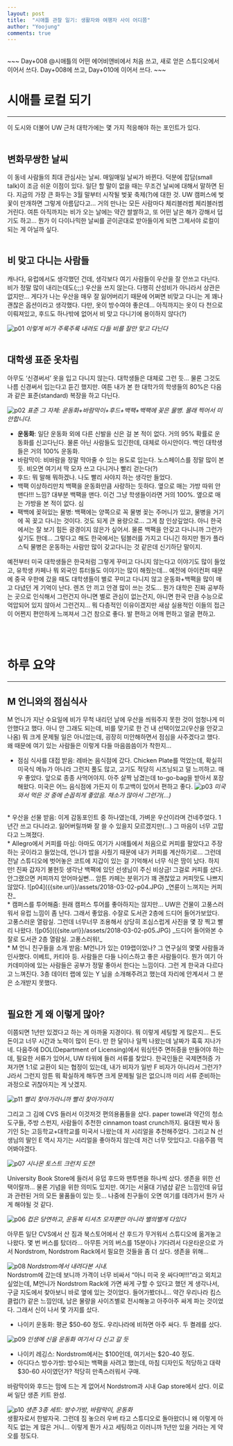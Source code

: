 ```yaml
---
layout: post
title:  "시애틀 관찰 일기: 생활자와 여행자 사이 어디쯤"
author: "Yoojung"
comments: true
---
```

<br>
~~~
Day+008 @시애틀의 어떤 에어비앤비에서 처음 쓰고, 새로 얻은 스튜디오에서 이어서 쓰다.
Day+008에 쓰고, Day+010에 이어서 쓰다. 
~~~
<br>

# 시애틀 로컬 되기
---

이 도시와 더불어 UW 근처 대학가에는 몇 가지 적응해야 하는 포인트가 있다. 
<br>
<br>
## 변화무쌍한 날씨
이 동네 사람들의 최대 관심사는 날씨. 매일매일 날씨가 바뀐다. 덕분에 잡담(small talk)이 조금 쉬운 이점이 있다. 일단 할 말이 없을 때는 무조건 날씨에 대해서 말하면 된다. 지금의 가장 큰 화두는 3월 말부터 시작될 벚꽃 축제(?)에 대한 것. UW 캠퍼스에 벚꽃이 만개하면 그렇게 아름답다고... 거의 만나는 모든 사람마다 체리블러썸 체리블러썸 거린다. 여튼 아직까지는 비가 오는 날에는 약간 쌀쌀하고, 또 어떤 날은 해가 강해서 덥기도 하고... 뭔가 이 다이나믹한 날씨를 곧이곧대로 받아들이게 되면 그제서야 로컬이 되는 게 아닐까 싶다. 
<br>
<br>
## 비 맞고 다니는 사람들 
캐나다, 유럽에서도 생각했던 건데, 생각보다 여기 사람들이 우산을 잘 안쓰고 다닌다. 비가 정말 많이 내리는데도(;;;) 우산을 쓰지 않는다. 다행히 산성비가 아니라서 상관은 없지만... 게다가 나는 우산을 매우 잘 잃어버리기 때문에 어쩌면 비맞고 다니는 게 꽤나 괜찮은 옵션이라고 생각했다. 다만, 옷이 방수여야 좋은데... 아직까지는 옷이 다 천으로 이뤄져있고, 후드도 하나밖에 없어서 비 맞고 다니기에 용이하지 않다(?)

![p01]({{site.url}}/assets/2018-03-02-p01.JPG)
_이렇게 비가 주룩주룩 내려도 다들 비를 잘만 맞고 다닌다_
<br>
<br>
## 대학생 표준 옷차림
아무도 ‘신경써서’ 옷을 입고 다니지 않는다. 대학생들은 대체로 그런 듯... 물론 그것도 나름 신경써서 입는다고 듣긴 했지만. 여튼 내가 본 한 대학가의 학생들의 80%은 다음과 같은 표준(standard) 복장을  하고 다닌다. 

![p02]({{site.url}}/assets/2018-03-02-p02.JPG)
_표준 그 자체: 운동화+바람막이+후드+백팩+백팩에 꽂은 물병. 몰래 찍어서 미안합니다._

* **운동화**: 일단 운동화 외에 다른 신발을 신은 걸 본 적이 없다. 거의 95% 확률로 운동화를 신고다닌다. 물론 아닌 사람들도 있긴한데, 대체로 아시안이다. 백인 대학생들은 거의 100% 운동화.
* 바람막이: 비바람을 정말 막아줄 수 있는 용도로 입는다. 노스페이스를 정말 많이 본 듯. 비오면 여기서 딱 모자 쓰고 다니거나 빨리 걷는다(?)
* 후드: 뭐 말해 뭐하겠나. 나도 빨리 사야지 하는 생각만 들었다.
* 백팩 이상하리만치 백팩을 운동화만큼 사랑하는 듯하다. 옆으로 매는 가방 따위 안맨다!!! 느낌? 대부분 백팩을 맨다. 이건 그냥 학생들이라면 거의 100%. 옆으로 매는 가방을 본 적이 없다. 심
* 팩백에 꽂혀있는 물병: 백팩에는 양쪽으로 꼭 물병 꽂는 주머니가 있고, 물병을 거기에 꼭 꽂고 다니는 것이다. 것도 되게 큰 용량으로... 그게 참 인상깊었다. 아니 한국에서는 잘 보기 힘든 광경이지 않은가 싶어서. 물론 백팩을 안갖고 다니니까 그런가 싶기도 한데... 그렇다고 해도 한국에서는 텀블러를 가지고 다니긴 하지만 뭔가 플라스틱 물병은 운동하는 사람만 많이 갖고다니는 것 같은데 신기하단 말이지.

예전부터 미국 대학생들은 한국처럼 그렇게 꾸미고 다니지 않는다고 이야기도 많이 들었고, 유학생 카페나 뭐 외국인 튜터들도 이야기는 많이 해줬는데... 예전에 아이컨퍼 때문에 중국 우한에 갔을 때도 대학생들이 별로 꾸미고 다니지 않고 운동화+백팩을 많이 매고 다녔던 게 기억이 난다. 렌즈 안 끼고 안경 많이 쓰는 것도... 뭔가 대학은 진짜 공부하는 곳으로 인식해서 그런건지 아니면 별로 관심이 없는건지, 아니면 한국 만큼 수능으로 억압되어 있지 않아서 그런건지... 뭐 다층적인 이유이겠지만 새삼 실용적인 이들의 접근이 어쩐지 편안하게 느껴져서 그건 참으로 좋다. 발 편하고 어깨 편하고 얼굴 편하고. 

<br>
<br>

# 하루 요약
---
## M 언니와의 점심식사
M 언니가 지난 수요일에 비가 무척 내리던 날에 우산을 씌워주지 못한 것이 엄청나게 미안했다고 했다. 아니 안 그래도 되는데, 비를 맞기로 한 건 내 선택이었고(우산을 안갖고 나옴) 뭐 크게 문제될 일은 아니었는데, 굉장히 미안해하면서 점심을 사주겠다고 했다. 왜 때문에 여기 있는 사람들은 이렇게 다들 마음씀씀이가 착한지...
<br>
* 점심 식사를 대접 받음: 레바논 음식점에 갔다. Chicken Plate를 먹었는데, 확실히 미국식 메뉴가 아니라 그런지 풀도 많고, 고기도 적당히 시즈닝되고 덜 느끼하고. 매우 좋았다. 앞으로 종종 사먹어야지. 아주 살짝 남겼는데 to-go-bag을 받아서 포장해왔다. 미국은 어느 음식점에 가든지 이 투고백이 있어서 편하고 좋다.
![p03]({{site.url}}/assets/2018-03-02-p03.JPG)
_미국 와서 먹은 것 중에 손꼽히게 좋았음. 채소가 많아서 그런가(...)_
<br>
* 우산을 선물 받음: 이게 감동포인트 중 하나였는데, 가벼운 우산이라며 건네주었다. 1년간 쓰고 다니라고. 잃어버릴까봐 잘 쓸 수 있을지 모르겠지만(...) 그 마음이 너무 고맙다고 느껴졌다.
<br>
* Allegro에서 커피를 마심: 아마도 여기가 시애틀에서 처음으로 커피를 팔았다고 주장하는 곳이라고 들었는데, 언니가 밥을 사줬기 때문에 내가 커피를 계산하기로... 그런데 전날 스튜디오에 벗어놓은 코트에 지갑이 있는 걸 기억해서 너무 식은 땀이 났다. 하지만! 진짜 갑자기 불현듯 생각난 백팩에 있던 선생님이 주신 비상금! 그걸로 커피를 샀다. 안그랬으면 커피까지 얻어마실뻔... 암튼 카페는 분위기가 꽤 괜찮았고 커피맛도 나쁘지 않았다.
![p04]({{site.url}}/assets/2018-03-02-p04.JPG)
_연륜이 느껴지는 커피잔_
<br>
* 캠퍼스를 투어해줌: 원래 캠퍼스 투어를 좋아하지는 않지만... UW은 건물이 고풍스러워서 유럽 느낌이 좀 난다. 그래서 좋았음. 수잘로 도서관 2층에 드디어 들어가보았다. 고풍스러운 열람실. 그런데 너무너무 조용해서 상당히 조심스럽게 사진을 몇 장 찍고 빨리 나왔다. 
![p05]({{site.url}}/assets/2018-03-02-p05.JPG)
_드디어 들어와본 수잘로 도서관 2층 열람실. 고풍스러워!_
<br>
* M 언니 친구들을 소개 받음: M언니가 있는 019랩이었나? 그 연구실의 몇몇 사람들과 인사했다. 이베트, 카티아 등. 사람들은 다들 나이스하고 좋은 사람들이다. 뭔가 여기 아카데미아에 있는 사람들은 공부가 정말 좋아서 한다는 느낌이다. 그런 게 한국과 다르다고 느껴진다. 3층 데이터 랩에 있는 Y 님을 소개해주려고 했는데 자리에 안계셔서 그 분은 소개받지 못했다. 
<br>
<br>

## 필요한 게 왜 이렇게 많아?
이쯤되면 1년만 있겠다고 하는 게 아까울 지경이다. 뭐 이렇게 세팅할 게 많은지... 돈도 돈이고 너무 시간과 노력이 많이 든다. 만 한 달이나 일찍 나왔는데 날짜가 훅훅 지나가네. 다음주에 DOL(Department of Licensing)에서 워싱턴주 면허증을 만들어야 하는데, 필요한 서류가 있어서, UW 타워에 들러 서류를 찾았다. 한국인들은 국제면허증 가져가면 1:1로 교환이 되는 협정이 있는데, 내가 비자가 일반 F 비자가 아니라서 그런가? J라서 그런지 암튼 뭐 확실하게 해두면 크게 문제될 일은 없으니까 미리 서류 준비하는 과정으로 귀찮아지는 게 낫겠지.  

![p11]({{site.url}}/assets/2018-03-02-p11.JPG)
_빨리 찾아가라니까 빨리 찾아가야지_

그리고 그 김에 CVS 들러서 이것저것 편의용품들을 샀다. paper towel과 약간의 청소도구들, 주방 스펀지, 사람들이 추천한 cinnamon toast crunch까지. 융대원 박사 동기인 S는 고등학교+대학교를 미국서 나왔는데 저 시리얼을 추천해주었다. 그리고 N 선생님의 딸인 E 역시 자기는 시리얼을 좋아하지 않는데 저건 너무 맛있다고. 다음주쯤 먹어봐야겠다. 

![p07]({{site.url}}/assets/2018-03-02-p07.JPG)
_시나몬 토스트 크런치 도전!_

University Book Store에 들러서 유덥 후드와 맨투맨을 하나씩 샀다. 생존을 위한 선택이랄까... 물론 기념을 위한 의미도 있지만. 여기는 서울대 기념샵 같은 느낌인데 유덥과 관련된 거의 모든 물품들이 있는 듯... 나중에 친구들이 오면 여기를 데려가서 뭔가 사게 해야될 것 같다. 

![p06]({{site.url}}/assets/2018-03-02-p06.JPG)
_컵은 당연하고, 운동복 티셔츠 모자뿐만 아니라 별의별게 다있다_

아무튼 일단 CVS에서 산 짐과 북스토어에서 산 후드가 무거워서 스튜디오에 옮겨놓고 나왔다. 몇 번 버스를 탔더라... 아무튼 거의 버스를 15분이나 기다려서 다운타운으로 가서 Nordstrom, Nordstrom Rack에서 필요한 것들을 좀 더 샀다. 생존을 위해... 

![p08]({{site.url}}/assets/2018-03-02-p08.JPG)
_Nordstrom에서 내려다본 시내._
<br>
Nordstrom에 갔는데 보니까 가격이 너무 비싸서 “아니 미국 옷 싸다며!!!”라고 외치고 싶었는데, M언니가 Nordstrom Rack에 가면 싸게 구할 수 있다고 했던 게 생각나서, 구글 지도에서 찾아보니 바로 옆에 있는 것이었다. 들어가봤더니... 약간 우리나라 킴스클럽(?) 같은 느낌인데, 남은 물량을 사이즈별로 전시해놓고 아주아주 싸게 파는 것이었다. 그래서 신이 나서 몇 가지를 샀다. 
* 나이키 운동화: 평균 $50-60 정도. 우리나라에 비하면 아주 싸다. 두 켤레를 샀다. 

![p09]({{site.url}}/assets/2018-03-02-p09.JPG)
_인생에 신을 운동화 여기서 다 신고 갈 듯_
<br>
* 나이키 레깅스: Nordstrom에서는 $100인데, 여기서는 $20-40 정도. 
* 아디다스 방수가방: 방수되는 백팩을 사려고 했는데, 마침 디자인도 적당하고 대략 $30-60 사이였던가? 적당히 만족스러워서 구매.

바람막이와 후드는 맘에 드는 게 없어서 Nordstrom과 시내 Gap store에서 샀다. 이로써 일단 생존 키트 완성. 

![p10]({{site.url}}/assets/2018-03-02-p10.JPG)
_생존 3종 세트: 방수가방, 바람막이, 운동화_
<br>
생활자로서 한발자국. 그런데 짐 놓으러 우버 타고 스튜디오로 돌아왔더니 왜 이렇게 아직도 없는 게 많은 거니... 이렇게 뭔가 사고 세팅하고 이러니까 1년만 있을 거라는 게 약오를 정도다. 



